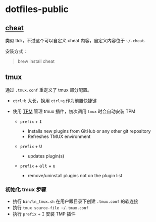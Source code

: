 # dotfiles-public

## [cheat](https://github.com/cheat/cheat)

类似 tldr，不过这个可以自定义 cheat 内容，自定义内容位于 `~/.cheat`.

安装方式：

> brew install cheat

## tmux

通过 `.tmux.conf` 重定义了 tmux 部分配置。

-   `ctrl+b` 太长，换用 `ctrl+q` 作为前置快捷键
-   使用 [TPM](https://github.com/tmux-plugins/tpm) 管理 tmux 插件，初次调用 `tmux` 时会自动安装 TPM

    -   `prefix` + <kbd>I</kbd>

        -   Installs new plugins from GitHub or any other git repository
        -   Refreshes TMUX environment

    -   `prefix` + <kbd>U</kbd>

        -   updates plugin(s)

    -   `prefix` + <kbd>alt</kbd> + <kbd>u</kbd>
        -   remove/uninstall plugins not on the plugin list

### 初始化 tmux 步骤

-   执行 `bin/ln_tmux.sh` 在用户跟目录下创建 `.tmux.conf` 的软连接
-   执行 `tmux source-file ~/.tmux.conf`
-   执行 `prefix` + <kbd>I</kbd> 安装 TMP 插件
